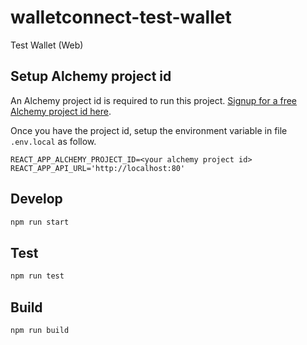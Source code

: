 # walletconnect-test-wallet

Test Wallet (Web)

## Setup Alchemy project id

An Alchemy project id is required to run this project. [Signup for a free Alchemy project id here](https://alchemyapi.io/product/ethereum).

Once you have the project id, setup the environment variable in file `.env.local` as follow.

```
REACT_APP_ALCHEMY_PROJECT_ID=<your alchemy project id>
REACT_APP_API_URL='http://localhost:80'
```

## Develop

```bash
npm run start
```

## Test

```bash
npm run test
```

## Build

```bash
npm run build
```
